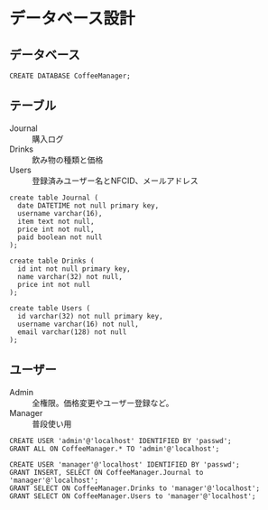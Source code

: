# データベース設計

## データベース
```
CREATE DATABASE CoffeeManager;
```

## テーブル
<dl>
  <dt>Journal</dt>
  <dd>購入ログ</dd>
  <dt>Drinks</dt>
  <dd>飲み物の種類と価格</dd>
  <dt>Users</dt>
  <dd>登録済みユーザー名とNFCID、メールアドレス</dd>
</dl>

```
create table Journal (
  date DATETIME not null primary key,
  username varchar(16),
  item text not null,
  price int not null,
  paid boolean not null
);

create table Drinks (
  id int not null primary key,
  name varchar(32) not null,
  price int not null
);

create table Users (
  id varchar(32) not null primary key,
  username varchar(16) not null,
  email varchar(128) not null
);
```

## ユーザー
<dl>
  <dt>Admin</dt>
  <dd>全権限。価格変更やユーザー登録など。</dd>
  <dt>Manager</dt>
  <dd>普段使い用</dd>
</dl>

```
CREATE USER 'admin'@'localhost' IDENTIFIED BY 'passwd';
GRANT ALL ON CoffeeManager.* TO 'admin'@'localhost';

CREATE USER 'manager'@'localhost' IDENTIFIED BY 'passwd';
GRANT INSERT, SELECT ON CoffeeManager.Journal to 'manager'@'localhost';
GRANT SELECT ON CoffeeManager.Drinks to 'manager'@'localhost';
GRANT SELECT ON CoffeeManager.Users to 'manager'@'localhost';
```
